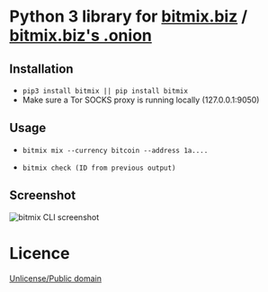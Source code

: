 # Python 3 library for [bitmix.biz](https://bitmix.biz/?ref=1555109354-3YjJ-MfCa-aLkH) / [bitmix.biz's .onion](http://bitmixbizymuphkc.onion/?ref=1555109354-3YjJ-MfCa-aLkH)

## Installation

* `pip3 install bitmix || pip install bitmix`
* Make sure a Tor SOCKS proxy is running locally (127.0.0.1:9050)

## Usage

* `bitmix mix --currency bitcoin --address 1a....`

* `bitmix check (ID from previous output)`

## Screenshot

![bitmix CLI screenshot](https://pic8.co/sh/PwenHO.png)

# Licence

[Unlicense/Public domain](LICENSE.txt)
